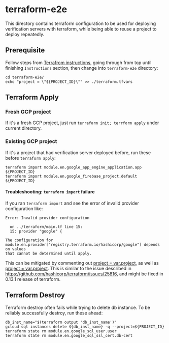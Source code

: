 # terraform-e2e

This directory contains terraform configuration to be used for deploying verification servers with terraform, while being able to reuse a project to deploy repeatedly.

## Prerequisite

Follow steps from [Terrafrom instructions](https://github.com/google/exposure-notifications-verification-server/tree/main/terraform), going through from top until finishing `Instructions` section, then change into `terraform-e2e` directory:

```shell
cd terraform-e2e/
echo "project = \"${PROJECT_ID}\"" >> ./terraform.tfvars
```

## Terraform Apply

### Fresh GCP project

If it's a fresh GCP project, just run `terraform init; terrform apply` under current directory.

### Existing GCP project

If it's a project that had verification server deployed before, run these before `terraform apply`:

```shell
terraform import module.en.google_app_engine_application.app ${PROJECT_ID}
terraform import module.en.google_firebase_project.default ${PROJECT_ID}
```

#### Troubleshooting: `terraform import` failure

If you ran `terraform import` and see the error of invalid provider configuration like:

```text
Error: Invalid provider configuration

  on ../terraform/main.tf line 15:
  15: provider "google" {

The configuration for
module.en.provider["registry.terraform.io/hashicorp/google"] depends on values
that cannot be determined until apply.
```

This can be mitigated by commenting out [project = var.project](https://github.com/google/exposure-notifications-verification-server/blob/86a05f09dabfeddbce73c9d628ec01d3738782ed/terraform/main.tf#L16), as well as [project = var.project](https://github.com/google/exposure-notifications-verification-server/blob/86a05f09dabfeddbce73c9d628ec01d3738782ed/terraform/main.tf#L23). This is similar to the issue described in https://github.com/hashicorp/terraform/issues/25816, and might be fixed in 0.13.1 release of terraform.

## Terraform Destroy

Terraform destroy often fails while trying to delete db instance. To be reliably successfully destroy, run these ahead:

```shell
db_inst_name="$(terraform output 'db_inst_name')"
gcloud sql instances delete ${db_inst_name} -q --project=${PROJECT_ID}
terraform state rm module.en.google_sql_user.user
terraform state rm module.en.google_sql_ssl_cert.db-cert
```
